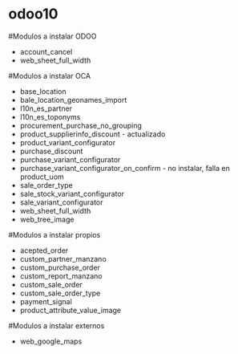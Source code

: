 # odoo10

#Modulos a instalar ODOO
<ul>
<li>account_cancel</li>
<li>web_sheet_full_width</li>
</ul>


#Modulos a instalar OCA
<ul>
<li>base_location</li>
<li>bale_location_geonames_import</li>
<li>l10n_es_partner</li>
<li>l10n_es_toponyms</li>
<li>procurement_purchase_no_grouping</li>
<li>product_supplierinfo_discount - actualizado</li>
<li>product_variant_configurator</li>
<li>purchase_discount</li>
<li>purchase_variant_configurator</li>
<li>purchase_variant_configurator_on_confirm - no instalar, falla en product_uom</li>
<li>sale_order_type</li>
<li>sale_stock_variant_configurator</li>
<li>sale_variant_configurator</li>
<li>web_sheet_full_width</li>
<li>web_tree_image</li>
</ul>

#Modulos a instalar propios
<ul>
<li>acepted_order</li>
<li>custom_partner_manzano</li>
<li>custom_purchase_order</li>
<li>custom_report_manzano</li>
<li>custom_sale_order</li>
<li>custom_sale_order_type</li>
<li>payment_signal</li>
<li>product_attribute_value_image</li>
</ul>

#Modulos a instalar externos
<ul>
<li>web_google_maps</li>
</ul>